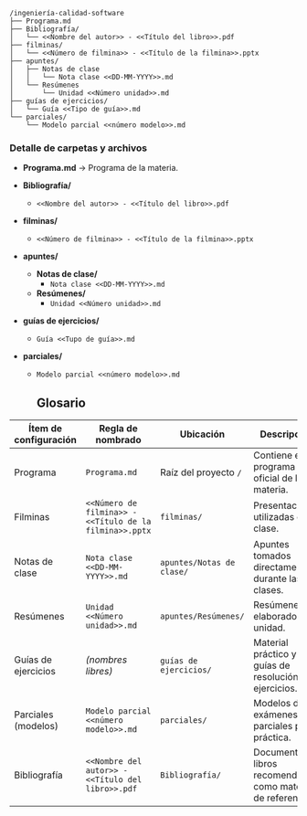 ```text
/ingeniería-calidad-software
├── Programa.md
├── Bibliografía/
│   └── <<Nombre del autor>> - <<Título del libro>>.pdf
├── filminas/
│   └── <<Número de filmina>> - <<Título de la filmina>>.pptx
├── apuntes/
│   ├── Notas de clase
│   │   └── Nota clase <<DD-MM-YYYY>>.md
│   └── Resúmenes
│       └── Unidad <<Número unidad>>.md
├── guías de ejercicios/
│   └── Guía <<Tipo de guía>>.md
└── parciales/
    └── Modelo parcial <<número modelo>>.md
```

### Detalle de carpetas y archivos

- **Programa.md** → Programa de la materia.  
- **Bibliografía/**  
  - `<<Nombre del autor>> - <<Título del libro>>.pdf`  

- **filminas/**  
  - `<<Número de filmina>> - <<Título de la filmina>>.pptx`  

- **apuntes/**  
  - **Notas de clase/**  
    - `Nota clase <<DD-MM-YYYY>>.md`  
  - **Resúmenes/**  
    - `Unidad <<Número unidad>>.md`  

- **guías de ejercicios/**
    - `Guía <<Tupo de guía>>.md`

- **parciales/**  
  - `Modelo parcial <<número modelo>>.md`  


    ## Glosario

| Ítem de configuración        | Regla de nombrado                                                          | Ubicación                                       | Descripción |
|-----------------------------|----------------------------------------------------------------------------|------------------------------------------------|-------------|
| Programa                    | `Programa.md`                                                              | Raíz del proyecto `/`                           | Contiene el programa oficial de la materia. |
| Filminas                    | `<<Número de filmina>> - <<Título de la filmina>>.pptx`                     | `filminas/`                                     | Presentaciones utilizadas en clase. |
| Notas de clase              | `Nota clase <<DD-MM-YYYY>>.md`                                              | `apuntes/Notas de clase/`                       | Apuntes tomados directamente durante las clases. |
| Resúmenes                   | `Unidad <<Número unidad>>.md`                                               | `apuntes/Resúmenes/`                             | Resúmenes elaborados por unidad. |
| Guías de ejercicios         | *(nombres libres)*                                                         | `guías de ejercicios/`                          | Material práctico y guías de resolución de ejercicios. |
| Parciales (modelos)         | `Modelo parcial <<número modelo>>.md`                                       | `parciales/`                                    | Modelos de exámenes parciales para práctica. |
| Bibliografía                | `<<Nombre del autor>> - <<Título del libro>>.pdf`                           | `Bibliografía/`                                  | Documentos y libros recomendados como material de referencia. |

